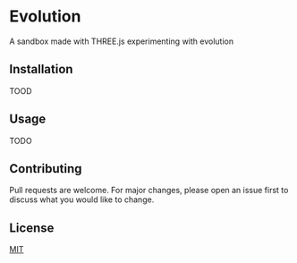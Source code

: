 # Evolution
A sandbox made with THREE.js experimenting with evolution

## Installation
TOOD

## Usage
TODO

## Contributing
Pull requests are welcome. For major changes, please open an issue first to discuss what you would like to change.

## License
[MIT](LICENSE)
